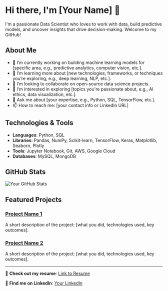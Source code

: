 # Hi there, I'm [Your Name] 👋

I'm a passionate Data Scientist who loves to work with data, build predictive models, and uncover insights that drive decision-making. Welcome to my GitHub!

## About Me

- 🔭 I’m currently working on building machine learning models for [specific area, e.g., predictive analytics, computer vision, etc.].
- 🌱 I’m learning more about [new technologies, frameworks, or techniques you’re exploring, e.g., deep learning, NLP, etc.].
- 👯 I’m looking to collaborate on open-source data science projects.
- 🤔 I’m interested in exploring [topics you're passionate about, e.g., AI ethics, data visualization, etc.].
- 💬 Ask me about [your expertise, e.g., Python, SQL, TensorFlow, etc.].
- 📫 How to reach me: [your contact info or LinkedIn URL]

## Technologies & Tools

- **Languages**: Python,  SQL
- **Libraries**: Pandas, NumPy, Scikit-learn, TensorFlow, Keras, Matplotlib, Seaborn, Plotly
- **Tools**: Jupyter Notebook, Git,  AWS, Google Cloud
- **Databases**: MySQL, MongoDB

## GitHub Stats

![Your GitHub Stats](https://github-readme-stats.vercel.app/api?username=yourusername&show_icons=true&hide_title=true&count_private=true&hide=prs)

## Featured Projects

### [Project Name 1](link-to-project)
A short description of the project: [what you did, technologies used, key outcomes].

### [Project Name 2](link-to-project)
A short description of the project: [what you did, technologies used, key outcomes].

---

📄 **Check out my resume**: [Link to Resume](#)

🔗 **Find me on LinkedIn**: [Your LinkedIn](#)

<!-- You can also add more sections like social links, achievements, etc. -->

